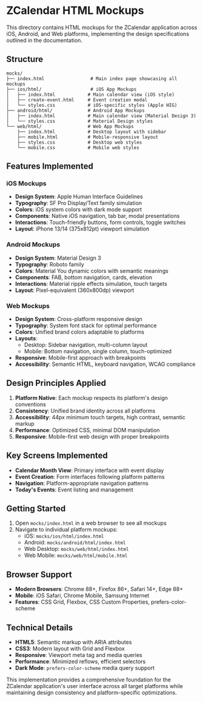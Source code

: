 # ZCalendar HTML Mockups

This directory contains HTML mockups for the ZCalendar application across iOS, Android, and Web platforms, implementing the design specifications outlined in the documentation.

## Structure

```
mocks/
├── index.html                 # Main index page showcasing all mockups
├── ios/html/                  # iOS App Mockups
│   ├── index.html            # Main calendar view (iOS style)
│   ├── create-event.html     # Event creation modal
│   └── styles.css            # iOS-specific styles (Apple HIG)
├── android/html/             # Android App Mockups  
│   ├── index.html            # Main calendar view (Material Design 3)
│   └── styles.css            # Material Design styles
└── web/html/                 # Web App Mockups
    ├── index.html            # Desktop layout with sidebar
    ├── mobile.html           # Mobile-responsive layout
    ├── styles.css            # Desktop web styles
    └── mobile.css            # Mobile web styles
```

## Features Implemented

### iOS Mockups
- **Design System**: Apple Human Interface Guidelines
- **Typography**: SF Pro Display/Text family simulation
- **Colors**: iOS system colors with dark mode support
- **Components**: Native iOS navigation, tab bar, modal presentations
- **Interactions**: Touch-friendly buttons, form controls, toggle switches
- **Layout**: iPhone 13/14 (375x812pt) viewport simulation

### Android Mockups  
- **Design System**: Material Design 3
- **Typography**: Roboto family
- **Colors**: Material You dynamic colors with semantic meanings
- **Components**: FAB, bottom navigation, cards, elevation
- **Interactions**: Material ripple effects simulation, touch targets
- **Layout**: Pixel-equivalent (360x800dp) viewport

### Web Mockups
- **Design System**: Cross-platform responsive design
- **Typography**: System font stack for optimal performance  
- **Colors**: Unified brand colors adaptable to platforms
- **Layouts**: 
  - Desktop: Sidebar navigation, multi-column layout
  - Mobile: Bottom navigation, single column, touch-optimized
- **Responsive**: Mobile-first approach with breakpoints
- **Accessibility**: Semantic HTML, keyboard navigation, WCAG compliance

## Design Principles Applied

1. **Platform Native**: Each mockup respects its platform's design conventions
2. **Consistency**: Unified brand identity across all platforms
3. **Accessibility**: 44px minimum touch targets, high contrast, semantic markup
4. **Performance**: Optimized CSS, minimal DOM manipulation
5. **Responsive**: Mobile-first web design with proper breakpoints

## Key Screens Implemented

- **Calendar Month View**: Primary interface with event display
- **Event Creation**: Form interfaces following platform patterns
- **Navigation**: Platform-appropriate navigation patterns
- **Today's Events**: Event listing and management

## Getting Started

1. Open `mocks/index.html` in a web browser to see all mockups
2. Navigate to individual platform mockups:
   - iOS: `mocks/ios/html/index.html`
   - Android: `mocks/android/html/index.html`  
   - Web Desktop: `mocks/web/html/index.html`
   - Web Mobile: `mocks/web/html/mobile.html`

## Browser Support

- **Modern Browsers**: Chrome 88+, Firefox 86+, Safari 14+, Edge 88+
- **Mobile**: iOS Safari, Chrome Mobile, Samsung Internet
- **Features**: CSS Grid, Flexbox, CSS Custom Properties, prefers-color-scheme

## Technical Details

- **HTML5**: Semantic markup with ARIA attributes
- **CSS3**: Modern layout with Grid and Flexbox
- **Responsive**: Viewport meta tag and media queries
- **Performance**: Minimized reflows, efficient selectors
- **Dark Mode**: `prefers-color-scheme` media query support

This implementation provides a comprehensive foundation for the ZCalendar application's user interface across all target platforms while maintaining design consistency and platform-specific optimizations.